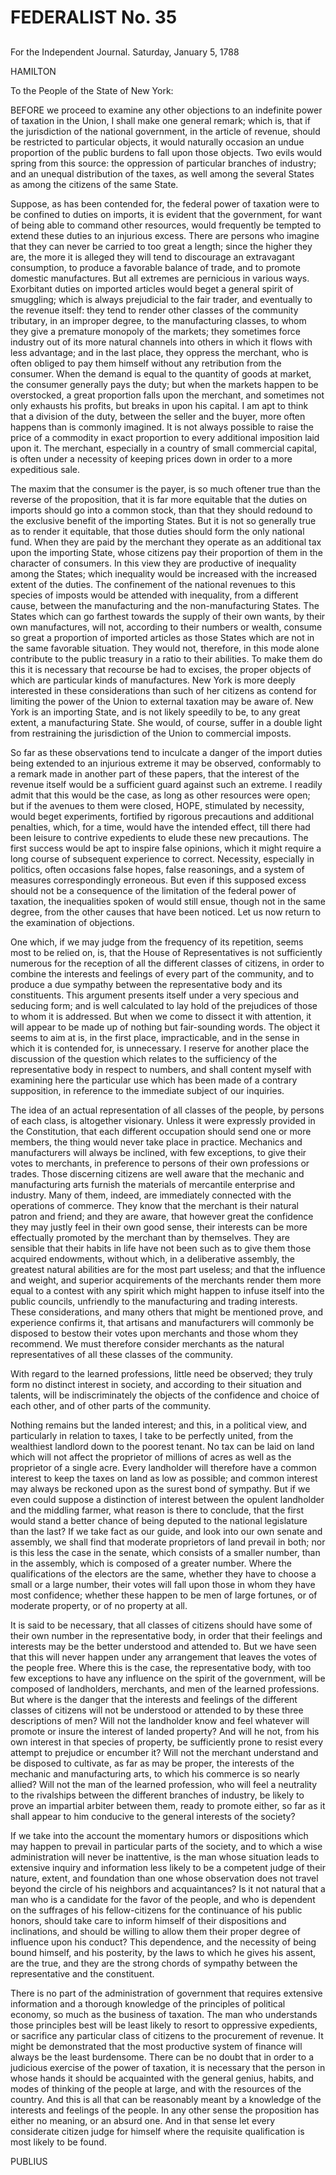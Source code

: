 # FEDERALIST No. 35
## 


For the Independent Journal. Saturday, January 5, 1788

HAMILTON

To the People of the State of New York:

BEFORE we proceed to examine any other objections to an indefinite power
of taxation in the Union, I shall make one general remark; which is,
that if the jurisdiction of the national government, in the article of
revenue, should be restricted to particular objects, it would naturally
occasion an undue proportion of the public burdens to fall upon those
objects. Two evils would spring from this source: the oppression of
particular branches of industry; and an unequal distribution of the
taxes, as well among the several States as among the citizens of the
same State.

Suppose, as has been contended for, the federal power of taxation were
to be confined to duties on imports, it is evident that the government,
for want of being able to command other resources, would frequently be
tempted to extend these duties to an injurious excess. There are persons
who imagine that they can never be carried to too great a length; since
the higher they are, the more it is alleged they will tend to discourage
an extravagant consumption, to produce a favorable balance of trade,
and to promote domestic manufactures. But all extremes are pernicious
in various ways. Exorbitant duties on imported articles would beget a
general spirit of smuggling; which is always prejudicial to the fair
trader, and eventually to the revenue itself: they tend to render
other classes of the community tributary, in an improper degree, to the
manufacturing classes, to whom they give a premature monopoly of the
markets; they sometimes force industry out of its more natural channels
into others in which it flows with less advantage; and in the last
place, they oppress the merchant, who is often obliged to pay them
himself without any retribution from the consumer. When the demand is
equal to the quantity of goods at market, the consumer generally
pays the duty; but when the markets happen to be overstocked, a great
proportion falls upon the merchant, and sometimes not only exhausts
his profits, but breaks in upon his capital. I am apt to think that
a division of the duty, between the seller and the buyer, more often
happens than is commonly imagined. It is not always possible to raise
the price of a commodity in exact proportion to every additional
imposition laid upon it. The merchant, especially in a country of small
commercial capital, is often under a necessity of keeping prices down in
order to a more expeditious sale.

The maxim that the consumer is the payer, is so much oftener true than
the reverse of the proposition, that it is far more equitable that the
duties on imports should go into a common stock, than that they should
redound to the exclusive benefit of the importing States. But it is not
so generally true as to render it equitable, that those duties should
form the only national fund. When they are paid by the merchant they
operate as an additional tax upon the importing State, whose citizens
pay their proportion of them in the character of consumers. In this view
they are productive of inequality among the States; which inequality
would be increased with the increased extent of the duties. The
confinement of the national revenues to this species of imposts would
be attended with inequality, from a different cause, between the
manufacturing and the non-manufacturing States. The States which can
go farthest towards the supply of their own wants, by their own
manufactures, will not, according to their numbers or wealth, consume so
great a proportion of imported articles as those States which are not
in the same favorable situation. They would not, therefore, in this mode
alone contribute to the public treasury in a ratio to their abilities.
To make them do this it is necessary that recourse be had to excises,
the proper objects of which are particular kinds of manufactures. New
York is more deeply interested in these considerations than such of
her citizens as contend for limiting the power of the Union to external
taxation may be aware of. New York is an importing State, and is not
likely speedily to be, to any great extent, a manufacturing State.
She would, of course, suffer in a double light from restraining the
jurisdiction of the Union to commercial imposts.

So far as these observations tend to inculcate a danger of the import
duties being extended to an injurious extreme it may be observed,
conformably to a remark made in another part of these papers, that the
interest of the revenue itself would be a sufficient guard against such
an extreme. I readily admit that this would be the case, as long as
other resources were open; but if the avenues to them were closed, HOPE,
stimulated by necessity, would beget experiments, fortified by rigorous
precautions and additional penalties, which, for a time, would have the
intended effect, till there had been leisure to contrive expedients to
elude these new precautions. The first success would be apt to inspire
false opinions, which it might require a long course of subsequent
experience to correct. Necessity, especially in politics, often
occasions false hopes, false reasonings, and a system of measures
correspondingly erroneous. But even if this supposed excess should not
be a consequence of the limitation of the federal power of taxation, the
inequalities spoken of would still ensue, though not in the same degree,
from the other causes that have been noticed. Let us now return to the
examination of objections.

One which, if we may judge from the frequency of its repetition, seems
most to be relied on, is, that the House of Representatives is not
sufficiently numerous for the reception of all the different classes of
citizens, in order to combine the interests and feelings of every
part of the community, and to produce a due sympathy between the
representative body and its constituents. This argument presents itself
under a very specious and seducing form; and is well calculated to lay
hold of the prejudices of those to whom it is addressed. But when we
come to dissect it with attention, it will appear to be made up of
nothing but fair-sounding words. The object it seems to aim at is,
in the first place, impracticable, and in the sense in which it
is contended for, is unnecessary. I reserve for another place the
discussion of the question which relates to the sufficiency of the
representative body in respect to numbers, and shall content myself
with examining here the particular use which has been made of a contrary
supposition, in reference to the immediate subject of our inquiries.

The idea of an actual representation of all classes of the people, by
persons of each class, is altogether visionary. Unless it were expressly
provided in the Constitution, that each different occupation should
send one or more members, the thing would never take place in
practice. Mechanics and manufacturers will always be inclined, with few
exceptions, to give their votes to merchants, in preference to persons
of their own professions or trades. Those discerning citizens are well
aware that the mechanic and manufacturing arts furnish the materials
of mercantile enterprise and industry. Many of them, indeed, are
immediately connected with the operations of commerce. They know that
the merchant is their natural patron and friend; and they are aware,
that however great the confidence they may justly feel in their own good
sense, their interests can be more effectually promoted by the merchant
than by themselves. They are sensible that their habits in life have not
been such as to give them those acquired endowments, without which, in
a deliberative assembly, the greatest natural abilities are for the
most part useless; and that the influence and weight, and superior
acquirements of the merchants render them more equal to a contest with
any spirit which might happen to infuse itself into the public
councils, unfriendly to the manufacturing and trading interests. These
considerations, and many others that might be mentioned prove, and
experience confirms it, that artisans and manufacturers will commonly
be disposed to bestow their votes upon merchants and those whom
they recommend. We must therefore consider merchants as the natural
representatives of all these classes of the community.

With regard to the learned professions, little need be observed; they
truly form no distinct interest in society, and according to their
situation and talents, will be indiscriminately the objects of
the confidence and choice of each other, and of other parts of the
community.

Nothing remains but the landed interest; and this, in a political view,
and particularly in relation to taxes, I take to be perfectly united,
from the wealthiest landlord down to the poorest tenant. No tax can be
laid on land which will not affect the proprietor of millions of acres
as well as the proprietor of a single acre. Every landholder will
therefore have a common interest to keep the taxes on land as low as
possible; and common interest may always be reckoned upon as the surest
bond of sympathy. But if we even could suppose a distinction of interest
between the opulent landholder and the middling farmer, what reason is
there to conclude, that the first would stand a better chance of being
deputed to the national legislature than the last? If we take fact as
our guide, and look into our own senate and assembly, we shall find that
moderate proprietors of land prevail in both; nor is this less the case
in the senate, which consists of a smaller number, than in the assembly,
which is composed of a greater number. Where the qualifications of the
electors are the same, whether they have to choose a small or a
large number, their votes will fall upon those in whom they have most
confidence; whether these happen to be men of large fortunes, or of
moderate property, or of no property at all.

It is said to be necessary, that all classes of citizens should have
some of their own number in the representative body, in order that their
feelings and interests may be the better understood and attended to.
But we have seen that this will never happen under any arrangement
that leaves the votes of the people free. Where this is the case, the
representative body, with too few exceptions to have any influence
on the spirit of the government, will be composed of landholders,
merchants, and men of the learned professions. But where is the danger
that the interests and feelings of the different classes of citizens
will not be understood or attended to by these three descriptions of
men? Will not the landholder know and feel whatever will promote or
insure the interest of landed property? And will he not, from his own
interest in that species of property, be sufficiently prone to resist
every attempt to prejudice or encumber it? Will not the merchant
understand and be disposed to cultivate, as far as may be proper, the
interests of the mechanic and manufacturing arts, to which his commerce
is so nearly allied? Will not the man of the learned profession, who
will feel a neutrality to the rivalships between the different branches
of industry, be likely to prove an impartial arbiter between them, ready
to promote either, so far as it shall appear to him conducive to the
general interests of the society?

If we take into the account the momentary humors or dispositions which
may happen to prevail in particular parts of the society, and to which
a wise administration will never be inattentive, is the man whose
situation leads to extensive inquiry and information less likely to be
a competent judge of their nature, extent, and foundation than one
whose observation does not travel beyond the circle of his neighbors and
acquaintances? Is it not natural that a man who is a candidate for
the favor of the people, and who is dependent on the suffrages of his
fellow-citizens for the continuance of his public honors, should take
care to inform himself of their dispositions and inclinations, and
should be willing to allow them their proper degree of influence upon
his conduct? This dependence, and the necessity of being bound himself,
and his posterity, by the laws to which he gives his assent, are
the true, and they are the strong chords of sympathy between the
representative and the constituent.

There is no part of the administration of government that requires
extensive information and a thorough knowledge of the principles of
political economy, so much as the business of taxation. The man who
understands those principles best will be least likely to resort to
oppressive expedients, or sacrifice any particular class of citizens
to the procurement of revenue. It might be demonstrated that the most
productive system of finance will always be the least burdensome. There
can be no doubt that in order to a judicious exercise of the power of
taxation, it is necessary that the person in whose hands it should be
acquainted with the general genius, habits, and modes of thinking of the
people at large, and with the resources of the country. And this is
all that can be reasonably meant by a knowledge of the interests and
feelings of the people. In any other sense the proposition has either
no meaning, or an absurd one. And in that sense let every considerate
citizen judge for himself where the requisite qualification is most
likely to be found.

PUBLIUS




